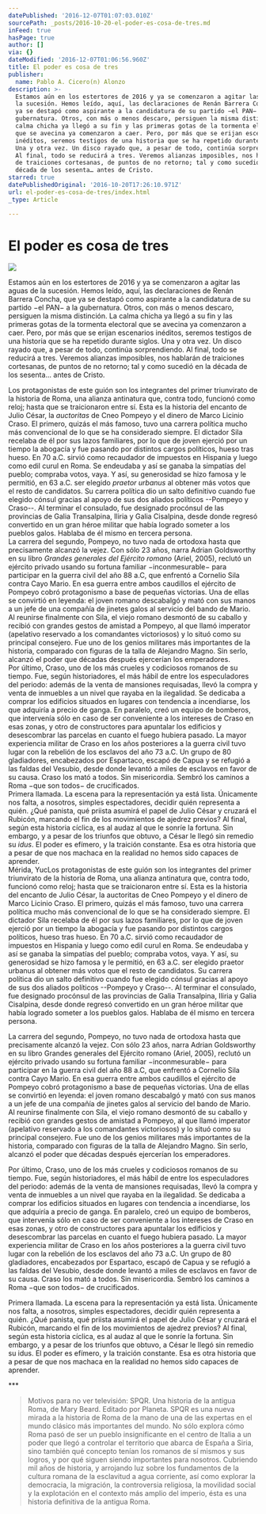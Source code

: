 ```yaml
---
datePublished: '2016-12-07T01:07:03.010Z'
sourcePath: _posts/2016-10-20-el-poder-es-cosa-de-tres.md
inFeed: true
hasPage: true
author: []
via: {}
dateModified: '2016-12-07T01:06:56.960Z'
title: El poder es cosa de tres
publisher:
  name: Pablo A. Cicero(n) Alonzo
description: >-
  Estamos aún en los estertores de 2016 y ya se comenzaron a agitar las aguas de
  la sucesión. Hemos leído, aquí, las declaraciones de Renán Barrera Concha, que
  ya se destapó como aspirante a la candidatura de su partido −el PAN− a la
  gubernatura. Otros, con más o menos descaro, persiguen la misma distinción. La
  calma chicha ya llegó a su fin y las primeras gotas de la tormenta electoral
  que se avecina ya comenzaron a caer. Pero, por más que se erijan escenarios
  inéditos, seremos testigos de una historia que se ha repetido durante siglos.
  Una y otra vez. Un disco rayado que, a pesar de todo, continúa sorprendiendo.
  Al final, todo se reducirá a tres. Veremos alianzas imposibles, nos hablarán
  de traiciones cortesanas, de puntos de no retorno; tal y como sucedió en la
  década de los sesenta… antes de Cristo.
starred: true
datePublishedOriginal: '2016-10-20T17:26:10.971Z'
url: el-poder-es-cosa-de-tres/index.html
_type: Article

---
```

# El poder es cosa de tres
![](https://the-grid-user-content.s3-us-west-2.amazonaws.com/69c89c20-5947-4e80-8b5c-1cec3878b3ac.jpg)

Estamos aún en los estertores de 2016 y ya se comenzaron a agitar las aguas de la sucesión. Hemos leído, aquí, las declaraciones de Renán Barrera Concha, que ya se destapó como aspirante a la candidatura de su partido −el PAN− a la gubernatura. Otros, con más o menos descaro, persiguen la misma distinción. La calma chicha ya llegó a su fin y las primeras gotas de la tormenta electoral que se avecina ya comenzaron a caer. Pero, por más que se erijan escenarios inéditos, seremos testigos de una historia que se ha repetido durante siglos. Una y otra vez. Un disco rayado que, a pesar de todo, continúa sorprendiendo. Al final, todo se reducirá a tres. Veremos alianzas imposibles, nos hablarán de traiciones cortesanas, de puntos de no retorno; tal y como sucedió en la década de los sesenta... antes de Cristo.

Los protagonistas de este guión son los integrantes del primer triunvirato de la historia de Roma, una alianza antinatura que, contra todo, funcionó como reloj; hasta que se traicionaron entre sí. Esta es la historia del encanto de Julio César, la _auctoritas_ de Cneo Pompeyo y el dinero de Marco Licinio Craso. El primero, quizás el más famoso, tuvo una carrera política mucho más convencional de lo que se ha considerado siempre. El dictador Sila recelaba de él por sus lazos familiares, por lo que de joven ejerció por un tiempo la abogacía y fue pasando por distintos cargos políticos, hueso tras hueso. En 70 a.C. sirvió como recaudador de impuestos en Hispania y luego como edil curul en Roma. Se endeudaba y así se ganaba la simpatías del pueblo; compraba votos, vaya. Y así, su generosidad se hizo famosa y le permitió, en 63 a.C. ser elegido _praetor urbanus_ al obtener más votos que el resto de candidatos. Su carrera política dio un salto definitivo cuando fue elegido cónsul gracias al apoyo de sus dos aliados políticos --Pompeyo y Craso--. Al terminar el consulado, fue designado procónsul de las provincias de Galia Transalpina, Iliria y Galia Cisalpina, desde donde regresó convertido en un gran héroe militar que había logrado someter a los pueblos galos. Hablaba de él mismo en tercera persona.   
La carrera del segundo, Pompeyo, no tuvo nada de ortodoxa hasta que precisamente alcanzó la vejez. Con sólo 23 años, narra Adrian Goldsworthy en su libro _Grandes generales del Ejército romano_ (Ariel, 2005), reclutó un ejército privado usando su fortuna familiar −inconmesurable− para participar en la guerra civil del año 88 a.C, que enfrentó a Cornelio Sila contra Cayo Mario. En esa guerra entre ambos caudillos el ejército de Pompeyo cobró protagonismo a base de pequeñas victorias. Una de ellas se convirtió en leyenda: el joven romano descabalgó y mató con sus manos a un jefe de una compañía de jinetes galos al servicio del bando de Mario. Al reunirse finalmente con Sila, el viejo romano desmontó de su caballo y recibió con grandes gestos de amistad a Pompeyo, al que llamó imperator (apelativo reservado a los comandantes victoriosos) y lo situó como su principal consejero. Fue uno de los genios militares más importantes de la historia, comparado con figuras de la talla de Alejandro Magno. Sin serlo, alcanzó el poder que décadas después ejercerían los emperadores.   
Por último, Craso, uno de los más crueles y codiciosos romanos de su tiempo. Fue, según historiadores, el más hábil de entre los especuladores del periodo: además de la venta de mansiones requisadas, llevó la compra y venta de inmuebles a un nivel que rayaba en la ilegalidad. Se dedicaba a comprar los edificios situados en lugares con tendencia a incendiarse, los que adquiría a precio de ganga. En paralelo, creó un equipo de bomberos, que intervenía sólo en caso de ser conveniente a los intereses de Craso en esas zonas, y otro de constructores para apuntalar los edificios y desescombrar las parcelas en cuanto el fuego hubiera pasado. La mayor experiencia militar de Craso en los años posteriores a la guerra civil tuvo lugar con la rebelión de los esclavos del año 73 a.C. Un grupo de 80 gladiadores, encabezados por Espartaco, escapó de Capua y se refugió a las faldas del Vesubio, desde donde levantó a miles de esclavos en favor de su causa. Craso los mató a todos. Sin misericordia. Sembró los caminos a Roma −que son todos− de crucificados.   
Primera llamada. La escena para la representación ya está lista. Únicamente nos falta, a nosotros, simples espectadores, decidir quién representa a quién. ¿Qué panista, qué priista asumirá el papel de Julio César y cruzará el Rubicón, marcando el fin de los movimientos de ajedrez previos? Al final, según esta historia cíclica, es al audaz al que le sonríe la fortuna. Sin embargo, y a pesar de los triunfos que obtuvo, a César le llegó sin remedio su _idus_. El poder es efímero, y la traición constante. Esa es otra historia que a pesar de que nos machaca en la realidad no hemos sido capaces de aprender.  
Mérida, YucLos protagonistas de este guión son los integrantes del primer triunvirato de la historia de Roma, una alianza antinatura que, contra todo, funcionó como reloj; hasta que se traicionaron entre sí. Esta es la historia del encanto de Julio César, la auctoritas de Cneo Pompeyo y el dinero de Marco Licinio Craso. El primero, quizás el más famoso, tuvo una carrera política mucho más convencional de lo que se ha considerado siempre. El dictador Sila recelaba de él por sus lazos familiares, por lo que de joven ejerció por un tiempo la abogacía y fue pasando por distintos cargos políticos, hueso tras hueso. En 70 a.C. sirvió como recaudador de impuestos en Hispania y luego como edil curul en Roma. Se endeudaba y así se ganaba la simpatías del pueblo; compraba votos, vaya. Y así, su generosidad se hizo famosa y le permitió, en 63 a.C. ser elegido praetor urbanus al obtener más votos que el resto de candidatos. Su carrera política dio un salto definitivo cuando fue elegido cónsul gracias al apoyo de sus dos aliados políticos --Pompeyo y Craso--. Al terminar el consulado, fue designado procónsul de las provincias de Galia Transalpina, Iliria y Galia Cisalpina, desde donde regresó convertido en un gran héroe militar que había logrado someter a los pueblos galos. Hablaba de él mismo en tercera persona.

La carrera del segundo, Pompeyo, no tuvo nada de ortodoxa hasta que precisamente alcanzó la vejez. Con sólo 23 años, narra Adrian Goldsworthy en su libro Grandes generales del Ejército romano (Ariel, 2005), reclutó un ejército privado usando su fortuna familiar −inconmesurable− para participar en la guerra civil del año 88 a.C, que enfrentó a Cornelio Sila contra Cayo Mario. En esa guerra entre ambos caudillos el ejército de Pompeyo cobró protagonismo a base de pequeñas victorias. Una de ellas se convirtió en leyenda: el joven romano descabalgó y mató con sus manos a un jefe de una compañía de jinetes galos al servicio del bando de Mario. Al reunirse finalmente con Sila, el viejo romano desmontó de su caballo y recibió con grandes gestos de amistad a Pompeyo, al que llamó imperator (apelativo reservado a los comandantes victoriosos) y lo situó como su principal consejero. Fue uno de los genios militares más importantes de la historia, comparado con figuras de la talla de Alejandro Magno. Sin serlo, alcanzó el poder que décadas después ejercerían los emperadores.

Por último, Craso, uno de los más crueles y codiciosos romanos de su tiempo. Fue, según historiadores, el más hábil de entre los especuladores del periodo: además de la venta de mansiones requisadas, llevó la compra y venta de inmuebles a un nivel que rayaba en la ilegalidad. Se dedicaba a comprar los edificios situados en lugares con tendencia a incendiarse, los que adquiría a precio de ganga. En paralelo, creó un equipo de bomberos, que intervenía sólo en caso de ser conveniente a los intereses de Craso en esas zonas, y otro de constructores para apuntalar los edificios y desescombrar las parcelas en cuanto el fuego hubiera pasado. La mayor experiencia militar de Craso en los años posteriores a la guerra civil tuvo lugar con la rebelión de los esclavos del año 73 a.C. Un grupo de 80 gladiadores, encabezados por Espartaco, escapó de Capua y se refugió a las faldas del Vesubio, desde donde levantó a miles de esclavos en favor de su causa. Craso los mató a todos. Sin misericordia. Sembró los caminos a Roma −que son todos− de crucificados.

Primera llamada. La escena para la representación ya está lista. Únicamente nos falta, a nosotros, simples espectadores, decidir quién representa a quién. ¿Qué panista, qué priista asumirá el papel de Julio César y cruzará el Rubicón, marcando el fin de los movimientos de ajedrez previos? Al final, según esta historia cíclica, es al audaz al que le sonríe la fortuna. Sin embargo, y a pesar de los triunfos que obtuvo, a César le llegó sin remedio su idus. El poder es efímero, y la traición constante. Esa es otra historia que a pesar de que nos machaca en la realidad no hemos sido capaces de aprender.

\*\*\*

> Motivos para no ver televisión: SPQR. Una historia de la antigua Roma, de Mary Beard. Editado por Planeta. SPQR es una nueva mirada a la historia de Roma de la mano de una de las expertas en el mundo clásico más importantes del mundo. No sólo explora cómo Roma pasó de ser un pueblo insignificante en el centro de Italia a un poder que llegó a controlar el territorio que abarca de España a Siria, sino también qué concepto tenían los romanos de sí mismos y sus logros, y por qué siguen siendo importantes para nosotros. Cubriendo mil años de historia, y arrojando luz sobre los fundamentos de la cultura romana de la esclavitud a agua corriente, así como explorar la democracia, la migración, la controversia religiosa, la movilidad social y la explotación en el contexto más amplio del imperio, ésta es una historia definitiva de la antigua Roma.